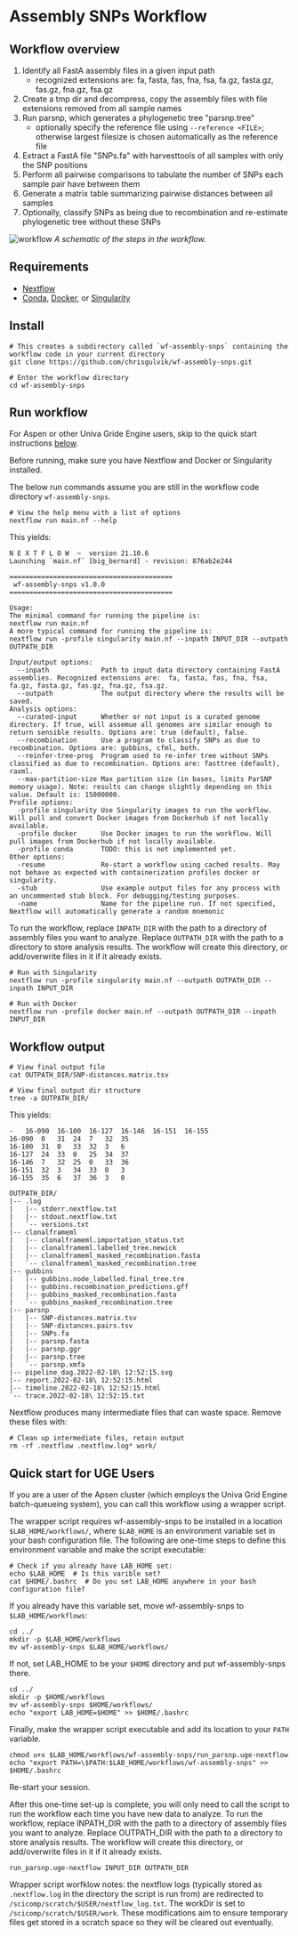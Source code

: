 # Assembly SNPs Workflow


## Workflow overview
1. Identify all FastA assembly files in a given input path
    - recognized extensions are:  fa, fasta, fas, fna, fsa, fa.gz, fasta.gz, fas.gz, fna.gz, fsa.gz
2. Create a tmp dir and decompress, copy the assembly files with file extensions removed from all sample names
3. Run parsnp, which generates a phylogenetic tree "parsnp.tree"
    - optionally specify the reference file using `--reference <FILE>`; otherwise largest filesize is chosen automatically as the reference file
4. Extract a FastA file "SNPs.fa" with harvesttools of all samples with only the SNP positions
5. Perform all pairwise comparisons to tabulate the number of SNPs each sample pair have between them
6. Generate a matrix table summarizing pairwise distances between all samples
7. Optionally, classify SNPs as being due to recombination and re-estimate phylogenetic tree without these SNPs

![workflow](images/workflow_v1.0.0.svg)
*A schematic of the steps in the workflow.*

## Requirements
* [Nextflow](https://www.nextflow.io/docs/latest/)
* [Conda](https://docs.conda.io/en/latest/), [Docker](https://www.docker.com/), or [Singularity](https://sylabs.io/)

## Install
```
# This creates a subdirectory called `wf-assembly-snps` containing the workflow code in your current directory
git clone https://github.com/chrisgulvik/wf-assembly-snps.git

# Enter the workflow directory
cd wf-assembly-snps
```

[//]: # (## Run with conda)

[//]: # (```)

[//]: # (# make conda and nextflow available for use)

[//]: # (module load conda nextflow)

[//]: # (# run workflow)

[//]: # (nextflow run main.nf --outpath OUTPATH_DIR --inpath INPUT_DIR -with-dag flow.png)

[//]: # (```)

## Run workflow
For Aspen or other Univa Gride Engine users, skip to the quick start instructions [below](#quick-start-for-uge-users).

Before running, make sure you have Nextflow and Docker or Singularity installed.

The below run commands assume you are still in the workflow code directory `wf-assembly-snps`.
```
# View the help menu with a list of options
nextflow run main.nf --help
```
This yields:
```
N E X T F L O W  ~  version 21.10.6
Launching `main.nf` [big_bernard] - revision: 876ab2e244

=========================================
 wf-assembly-snps v1.0.0
=========================================

Usage:
The minimal command for running the pipeline is:
nextflow run main.nf
A more typical command for running the pipeline is:
nextflow run -profile singularity main.nf --inpath INPUT_DIR --outpath OUTPATH_DIR

Input/output options:
  --inpath             Path to input data directory containing FastA assemblies. Recognized extensions are:  fa, fasta, fas, fna, fsa, fa.gz, fasta.gz, fas.gz, fna.gz, fsa.gz.
  --outpath            The output directory where the results will be saved.
Analysis options:
  --curated-input      Whether or not input is a curated genome directory. If true, will assemue all genomes are similar enough to return sensible results. Options are: true (default), false.
  --recombination      Use a program to classify SNPs as due to recombination. Options are: gubbins, cfml, both.
  --reinfer-tree-prog  Program used to re-infer tree without SNPs classified as due to recombination. Options are: fasttree (default), raxml.
  --max-partition-size Max partition size (in bases, limits ParSNP memory usage). Note: results can change slightly depending on this value. Default is: 15000000.
Profile options:
  -profile singularity Use Singularity images to run the workflow. Will pull and convert Docker images from Dockerhub if not locally available.
  -profile docker      Use Docker images to run the workflow. Will pull images from Dockerhub if not locally available.
  -profile conda       TODO: this is not implemented yet.
Other options:
  -resume              Re-start a workflow using cached results. May not behave as expected with containerization profiles docker or singularity.
  -stub                Use example output files for any process with an uncommented stub block. For debugging/testing purposes.
  -name                Name for the pipeline run. If not specified, Nextflow will automatically generate a random mnemonic
```

To run the workflow, replace `INPATH_DIR` with the path to a directory of assembly files you want to analyze.
Replace `OUTPATH_DIR` with the path to a directory to store analysis results. The workflow will create this directory, or add/overwrite files in it if it already exists.

```
# Run with Singularity
nextflow run -profile singularity main.nf --outpath OUTPATH_DIR --inpath INPUT_DIR

# Run with Docker
nextflow run -profile docker main.nf --outpath OUTPATH_DIR --inpath INPUT_DIR
```

## Workflow output
```
# View final output file
cat OUTPATH_DIR/SNP-distances.matrix.tsv

# View final output dir structure
tree -a OUTPATH_DIR/
```

This yields:
```
-   16-090  16-100  16-127  16-146  16-151  16-155
16-090  0   31  24  7   32  35
16-100  31  0   33  32  3   6
16-127  24  33  0   25  34  37
16-146  7   32  25  0   33  36
16-151  32  3   34  33  0   3
16-155  35  6   37  36  3   0
```

```
OUTPATH_DIR/
|-- .log
|   |-- stderr.nextflow.txt
|   |-- stdout.nextflow.txt
|   `-- versions.txt
|-- clonalframeml
|   |-- clonalframeml.importation_status.txt
|   |-- clonalframeml.labelled_tree.newick
|   |-- clonalframeml_masked_recombination.fasta
|   `-- clonalframeml_masked_recombination.tree
|-- gubbins
|   |-- gubbins.node_labelled.final_tree.tre
|   |-- gubbins.recombination_predictions.gff
|   |-- gubbins_masked_recombination.fasta
|   `-- gubbins_masked_recombination.tree
|-- parsnp
|   |-- SNP-distances.matrix.tsv
|   |-- SNP-distances.pairs.tsv
|   |-- SNPs.fa
|   |-- parsnp.fasta
|   |-- parsnp.ggr
|   |-- parsnp.tree
|   `-- parsnp.xmfa
|-- pipeline_dag.2022-02-18\ 12:52:15.svg
|-- report.2022-02-18\ 12:52:15.html
|-- timeline.2022-02-18\ 12:52:15.html
`-- trace.2022-02-18\ 12:52:15.txt
```
Nextflow produces many intermediate files that can waste space. Remove these files with:
```
# Clean up intermediate files, retain output
rm -rf .nextflow .nextflow.log* work/
```
## Quick start for UGE Users
If you are a user of the Apsen cluster (which employs the Univa Grid Engine batch-queueing system), you can call this workflow using a wrapper script.

The wrapper script requires wf-assembly-snps to be installed in a location `$LAB_HOME/workflows/`, where `$LAB_HOME` is an environment variable set in your bash configuration file. 
The following are one-time steps to define this environment variable and make the script executable:
```
# Check if you already have LAB_HOME set:
echo $LAB_HOME  # Is this varible set?
cat $HOME/.bashrc  # Do you set LAB_HOME anywhere in your bash configuration file?
```
If you already have this variable set, move wf-assembly-snps to `$LAB_HOME/workflows`:
```
cd ../
mkdir -p $LAB_HOME/workflows
mv wf-assembly-snps $LAB_HOME/workflows/
```
If not, set LAB_HOME to be your `$HOME` directory and put wf-assembly-snps there.
```
cd ../
mkdir -p $HOME/workflows
mv wf-assembly-snps $HOME/workflows/
echo "export LAB_HOME=$HOME" >> $HOME/.bashrc
```
Finally, make the wrapper script executable and add its location to your `PATH` variable.
```
chmod u+x $LAB_HOME/workflows/wf-assembly-snps/run_parsnp.uge-nextflow
echo "export PATH=\$PATH:$LAB_HOME/workflows/wf-assembly-snps" >> $HOME/.bashrc
```
Re-start your session.

After this one-time set-up is complete, you will only need to call the script to run the workflow each time you have new data to analyze.
To run the workflow, replace INPATH_DIR with the path to a directory of assembly files you want to analyze. Replace OUTPATH_DIR with the path to a directory to store analysis results. The workflow will create this directory, or add/overwrite files in it if it already exists.
```
run_parsnp.uge-nextflow INPUT_DIR OUTPATH_DIR
```

Wrapper script worfklow notes: the nextflow logs (typically stored as `.nextflow.log` in the directory the script is run from) are redirected to `/scicomp/scratch/$USER/nextflow_log.txt`. 
The workDir is set to `/scicomp/scratch/$USER/work`.
These modifications aim to ensure temporary files get stored in a scratch space so they will be cleared out eventually.

